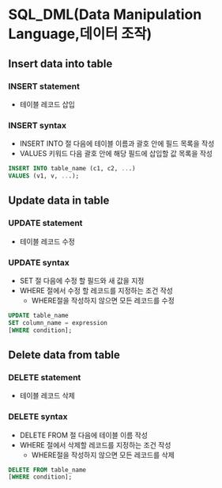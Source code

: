 # SQL_DML(Data Manipulation Language,데이터 조작)
## Insert data into table
### INSERT statement
- 테이블 레코드 삽입
### INSERT syntax
- INSERT INTO 절 다음에 테이블 이름과 괄호 안에 필드 목록을 작성
- VALUES 키워드 다음 괄호 안에 해당 필드에 삽입할 값 목록을 작성
```sql
INSERT INTO table_name (c1, c2, ...)
VALUES (v1, v, ...);
```
## Update data in table
### UPDATE statement
- 테이블 레코드 수정
### UPDATE syntax
- SET 절 다음에 수정 할 필드와 새 값을 지정
- WHERE 절에서 수정 할 레코드를 지정하는 조건 작성
    - WHERE절을 작성하지 않으면 모든 레코드를 수정
```sql
UPDATE table_name
SET column_name = expression
[WHERE condition];
```

## Delete data from table
### DELETE statement
- 테이블 레코드 삭제
### DELETE syntax
- DELETE FROM 절 다음에 테이블 이름 작성
- WHERE 절에서 삭제할 레코드를 지정하는 조건 작성
    - WHERE절을 작성하지 않으면 모든 레코드를 삭제
```sql
DELETE FROM table_name
[WHERE condition];
```

